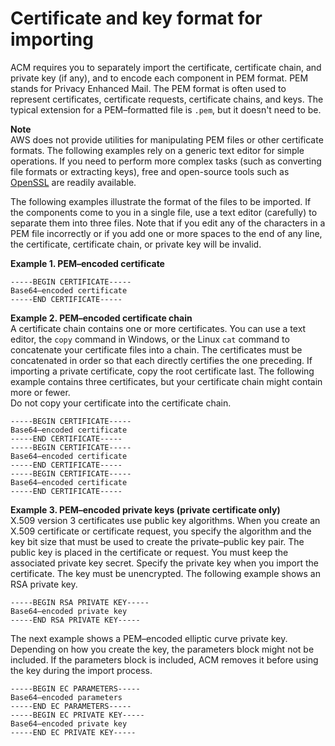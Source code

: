 # Certificate and key format for importing<a name="import-certificate-format"></a>

ACM requires you to separately import the certificate, certificate chain, and private key \(if any\), and to encode each component in PEM format\. PEM stands for Privacy Enhanced Mail\. The PEM format is often used to represent certificates, certificate requests, certificate chains, and keys\. The typical extension for a PEM–formatted file is `.pem`, but it doesn't need to be\. 

**Note**  
AWS does not provide utilities for manipulating PEM files or other certificate formats\. The following examples rely on a generic text editor for simple operations\. If you need to perform more complex tasks \(such as converting file formats or extracting keys\), free and open\-source tools such as [OpenSSL](https://www.openssl.org/docs/) are readily available\.

The following examples illustrate the format of the files to be imported\. If the components come to you in a single file, use a text editor \(carefully\) to separate them into three files\. Note that if you edit any of the characters in a PEM file incorrectly or if you add one or more spaces to the end of any line, the certificate, certificate chain, or private key will be invalid\. 

**Example 1\. PEM–encoded certificate**  

```
-----BEGIN CERTIFICATE-----
Base64–encoded certificate
-----END CERTIFICATE-----
```

**Example 2\. PEM–encoded certificate chain**  
A certificate chain contains one or more certificates\. You can use a text editor, the `copy` command in Windows, or the Linux `cat` command to concatenate your certificate files into a chain\. The certificates must be concatenated in order so that each directly certifies the one preceding\. If importing a private certificate, copy the root certificate last\. The following example contains three certificates, but your certificate chain might contain more or fewer\.   
Do not copy your certificate into the certificate chain\.

```
-----BEGIN CERTIFICATE-----
Base64–encoded certificate
-----END CERTIFICATE-----
-----BEGIN CERTIFICATE-----
Base64–encoded certificate
-----END CERTIFICATE-----
-----BEGIN CERTIFICATE-----
Base64–encoded certificate
-----END CERTIFICATE-----
```

**Example 3\. PEM–encoded private keys \(private certificate only\)**  
X\.509 version 3 certificates use public key algorithms\. When you create an X\.509 certificate or certificate request, you specify the algorithm and the key bit size that must be used to create the private–public key pair\. The public key is placed in the certificate or request\. You must keep the associated private key secret\. Specify the private key when you import the certificate\. The key must be unencrypted\. The following example shows an RSA private key\.   

```
-----BEGIN RSA PRIVATE KEY-----
Base64–encoded private key
-----END RSA PRIVATE KEY-----
```
The next example shows a PEM–encoded elliptic curve private key\. Depending on how you create the key, the parameters block might not be included\. If the parameters block is included, ACM removes it before using the key during the import process\.   

```
-----BEGIN EC PARAMETERS-----
Base64–encoded parameters
-----END EC PARAMETERS-----
-----BEGIN EC PRIVATE KEY-----
Base64–encoded private key
-----END EC PRIVATE KEY-----
```